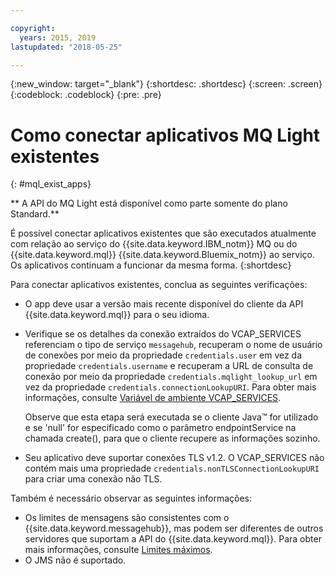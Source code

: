 ```yaml
---

copyright:
  years: 2015, 2019
lastupdated: "2018-05-25"

---
```


{:new_window: target="_blank"}
{:shortdesc: .shortdesc}
{:screen: .screen}
{:codeblock: .codeblock}
{:pre: .pre}

<!-- 14/11/18: info moved to eventstreams075.md, moved because of doc app changes -->
# Como conectar aplicativos MQ Light existentes
{: #mql_exist_apps}

** A API do MQ Light está disponível como parte somente do plano Standard.**
<br/>

É possível conectar aplicativos existentes que são executados atualmente com relação ao serviço do
{{site.data.keyword.IBM_notm}} MQ ou do {{site.data.keyword.mql}}
{{site.data.keyword.Bluemix_notm}} ao serviço. Os aplicativos continuam a funcionar da mesma forma.
{:shortdesc}

Para conectar aplicativos existentes, conclua as seguintes verificações:

* O app deve usar a versão mais recente disponível do cliente da API {{site.data.keyword.mql}}
para o seu idioma.
* Verifique se os detalhes da conexão extraídos do VCAP_SERVICES referenciam o
tipo de serviço <code>messagehub</code>, recuperam o nome de usuário de conexões por meio da propriedade
<code>credentials.user</code> em vez da propriedade <code>credentials.username</code> e recuperam a URL de
consulta de conexão por meio da propriedade <code>credentials.mqlight_lookup_url</code> em vez da propriedade
<code>credentials.connectionLookupURI</code>. Para obter mais informações, consulte
[Variável de ambiente VCAP_SERVICES](/docs/services/EventStreams/eventstreams127.html).

	Observe que esta etapa será executada se o cliente Java&trade; for utilizado e se 'null'
for especificado como o parâmetro endpointService na chamada create(), para que o cliente recupere as informações
sozinho.
	
* Seu aplicativo deve suportar conexões TLS v1.2. O VCAP_SERVICES não contém mais uma
propriedade <code>credentials.nonTLSConnectionLookupURI</code> para criar uma conexão não TLS.

Também é necessário observar as seguintes informações:

* Os limites de mensagens são consistentes com o {{site.data.keyword.messagehub}}, mas podem
ser diferentes de outros servidores que suportam a API do {{site.data.keyword.mql}}. Para obter mais
informações, consulte [Limites máximos](/docs/services/EventStreams/eventstreams083.html).
* O JMS não é suportado.

